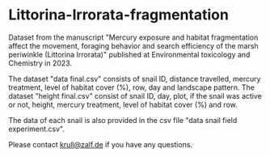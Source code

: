 # Littorina-Irrorata-fragmentation

Dataset from the manuscript "Mercury exposure and habitat fragmentation affect the movement, foraging behavior and search efficiency of the marsh periwinkle (Littorina Irrorata)" published at Environmental toxicology and Chemistry in 2023.

The dataset "data final.csv" consists of snail ID, distance travelled, mercury treatment, level of habitat cover (%), row, day and landscape pattern. The dataset "height final.csv" consist of snail ID, day, plot, if the snail was active or not, height, mercury treatment, level of habitat cover (%) and row. 

The data of each snail is also provided in the csv file "data snail field experiment.csv".

Please contact krull@zalf.de if you have any questions.
